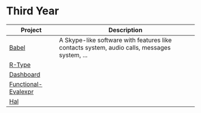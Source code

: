 # Third Year

| Project | Description |
|---------|-------------|
| [Babel] | A Skype-like software with features like contacts system, audio calls, messages system, ... |
| [R-Type] | |
| [Dashboard] | |
| [Functional-Evalexpr] | |
| [Hal] | |

[Babel]: https://github.com/kevinpruvost/kevinpruvost_epitech/tree/master/ThirdYear/Babel
[R-Type]: https://github.com/kevinpruvost/kevinpruvost_epitech/tree/master/ThirdYear/R-type
[Dashboard]: https://github.com/kevinpruvost/kevinpruvost_epitech/tree/master/ThirdYear/Dashboard
[Functional-Evalexpr]: https://github.com/kevinpruvost/kevinpruvost_epitech/tree/master/ThirdYear/Functional-Evalexpr
[Hal]: https://github.com/kevinpruvost/kevinpruvost_epitech/tree/master/ThirdYear/Hal
